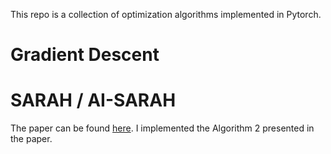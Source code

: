 This repo is a collection of optimization algorithms implemented in Pytorch.

# Gradient Descent

# SARAH / AI-SARAH

The paper can be found [here](https://arxiv.org/pdf/2102.09700.pdf). I implemented the Algorithm 2 presented in the paper.

